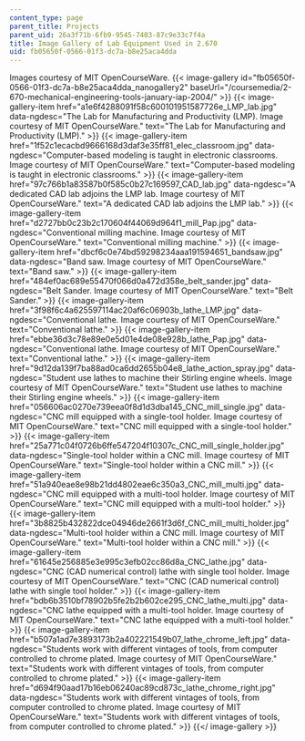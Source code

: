 ```yaml
---
content_type: page
parent_title: Projects
parent_uid: 26a3f71b-6fb9-9545-7403-87c9e33c7f4a
title: Image Gallery of Lab Equipment Used in 2.670
uid: fb05650f-0566-01f3-dc7a-b8e25aca4dda
---
```


Images courtesy of MIT OpenCourseWare.
{{< image-gallery id="fb05650f-0566-01f3-dc7a-b8e25aca4dda_nanogallery2" baseUrl="/coursemedia/2-670-mechanical-engineering-tools-january-iap-2004/" >}}
{{< image-gallery-item href="a1e6f4288091f58c600101951587726e_LMP_lab.jpg" data-ngdesc="The Lab for Manufacturing and Productivity (LMP). Image courtesy of MIT OpenCourseWare." text="The Lab for Manufacturing and Productivity (LMP)." >}}
{{< image-gallery-item href="1f52c1ecacbd9666168d3daf3e35ff81_elec_classroom.jpg" data-ngdesc="Computer-based modeling is taught in electronic classrooms. Image courtesy of MIT OpenCourseWare." text="Computer-based modeling is taught in electronic classrooms." >}}
{{< image-gallery-item href="97c766b1a83587b0f585c0b27c169597_CAD_lab.jpg" data-ngdesc="A dedicated CAD lab adjoins the LMP lab. Image courtesy of MIT OpenCourseWare." text="A dedicated CAD lab adjoins the LMP lab." >}}
{{< image-gallery-item href="d2727bb0c23b2c170604f44069d964f1_mill_Pap.jpg" data-ngdesc="Conventional milling machine. Image courtesy of MIT OpenCourseWare." text="Conventional milling machine." >}}
{{< image-gallery-item href="dbcf6c0e74bd59298234aaa191594651_bandsaw.jpg" data-ngdesc="Band saw. Image courtesy of MIT OpenCourseWare." text="Band saw." >}}
{{< image-gallery-item href="484ef0ac689e55470f066d0a472d358e_belt_sander.jpg" data-ngdesc="Belt Sander. Image courtesy of MIT OpenCourseWare." text="Belt Sander." >}}
{{< image-gallery-item href="3f98f6c4a625597114ac20af6c06903b_lathe_LMP.jpg" data-ngdesc="Conventional lathe. Image courtesy of MIT OpenCourseWare." text="Conventional lathe." >}}
{{< image-gallery-item href="ebbe36d3c78e89e0e5d01e4de08e928b_lathe_Pap.jpg" data-ngdesc="Conventional lathe. Image courtesy of MIT OpenCourseWare." text="Conventional lathe." >}}
{{< image-gallery-item href="9d12da139f7ba88ad0ca6dd2655b04e8_lathe_action_spray.jpg" data-ngdesc="Student use lathes to machine their Stirling engine wheels. Image courtesy of MIT OpenCourseWare." text="Student use lathes to machine their Stirling engine wheels." >}}
{{< image-gallery-item href="056606ac0270e739eea0f8d1d3dba145_CNC_mill_single.jpg" data-ngdesc="CNC mill equipped with a single-tool holder. Image courtesy of MIT OpenCourseWare." text="CNC mill equipped with a single-tool holder." >}}
{{< image-gallery-item href="25a771c04f0726b6ffe547204f10307c_CNC_mill_single_holder.jpg" data-ngdesc="Single-tool holder within a CNC mill. Image courtesy of MIT OpenCourseWare." text="Single-tool holder within a CNC mill." >}}
{{< image-gallery-item href="51a940eae8e98b21dd4802eae6c350a3_CNC_mill_multi.jpg" data-ngdesc="CNC mill equipped with a multi-tool holder. Image courtesy of MIT OpenCourseWare." text="CNC mill equipped with a multi-tool holder." >}}
{{< image-gallery-item href="3b8825b432822dce04946de2661f3d6f_CNC_mill_multi_holder.jpg" data-ngdesc="Multi-tool holder within a CNC mill. Image courtesy of MIT OpenCourseWare." text="Multi-tool holder within a CNC mill." >}}
{{< image-gallery-item href="61645e256885e3e995c3efb02cc86d8a_CNC_lathe.jpg" data-ngdesc="CNC (CAD numerical control) lathe with single tool holder. Image courtesy of MIT OpenCourseWare." text="CNC (CAD numerical control) lathe with single tool holder." >}}
{{< image-gallery-item href="bdb6b3510bf78902b5fe2b2b602ce295_CNC_lathe_multi.jpg" data-ngdesc="CNC lathe equipped with a multi-tool holder. Image courtesy of MIT OpenCourseWare." text="CNC lathe equipped with a multi-tool holder." >}}
{{< image-gallery-item href="b507a1ad7e3893173b2a402221549b07_lathe_chrome_left.jpg" data-ngdesc="Students work with different vintages of tools, from computer controlled to chrome plated. Image courtesy of MIT OpenCourseWare." text="Students work with different vintages of tools, from computer controlled to chrome plated." >}}
{{< image-gallery-item href="d694f90aad17b16eb06240ac89cd873c_lathe_chrome_right.jpg" data-ngdesc="Students work with different vintages of tools, from computer controlled to chrome plated. Image courtesy of MIT OpenCourseWare." text="Students work with different vintages of tools, from computer controlled to chrome plated." >}}
{{</ image-gallery >}}